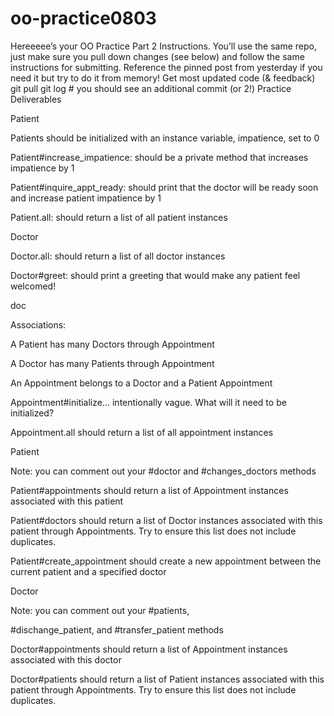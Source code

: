 # oo-practice0803
Hereeeee’s your OO Practice Part 2 Instructions. You’ll use the same repo, just make sure you pull down changes (see below) and follow the same instructions for submitting. Reference the pinned post from yesterday if you need it but try to do it from memory!
Get most updated code (& feedback)
git pull
git log    # you should see an additional commit (or 2!) 
Practice Deliverables

Patient

Patients should be initialized with an instance variable, impatience, set to 0

Patient#increase_impatience: should be a private method that increases impatience by 1 

Patient#inquire_appt_ready: should print that the doctor will be ready soon and increase patient impatience by 1

Patient.all: should return a list of all patient instances

Doctor

Doctor.all: should return a list of all doctor instances

Doctor#greet: should print a greeting that would make any patient feel welcomed!

doc







Associations:

A Patient has many Doctors through Appointment

A Doctor has many Patients through Appointment

An Appointment belongs to a Doctor and a Patient
Appointment

Appointment#initialize… intentionally vague. What will it need to be initialized?

Appointment.all should return a list of all appointment instances 


Patient

Note: you can comment out your #doctor and #changes_doctors methods

Patient#appointments should return a list of Appointment instances associated with this patient 

Patient#doctors should return a list of Doctor instances associated with this patient through Appointments. Try to ensure this list does not include duplicates.

Patient#create_appointment should create a new appointment between the current patient and a specified doctor


Doctor

Note: you can comment out your #patients, 

#dischange_patient, and #transfer_patient methods

Doctor#appointments should return a list of Appointment instances associated with this doctor 

Doctor#patients should return a list of Patient instances associated with this patient through Appointments. Try to ensure this list does not include duplicates.
